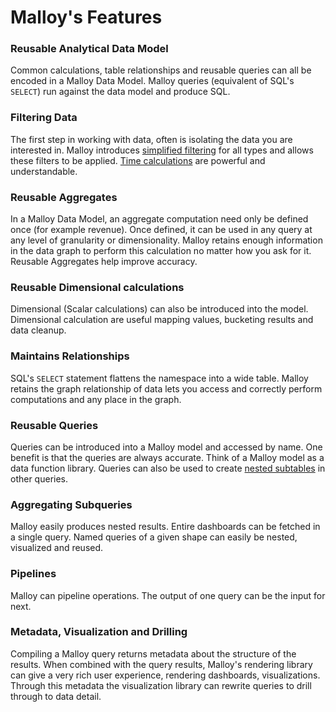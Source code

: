 # Malloy's Features

### Reusable Analytical Data Model
Common calculations, table relationships and reusable queries can all be encoded in a Malloy
Data Model.  Malloy queries (equivalent of SQL's <code>SELECT</code>) run against the data model and
produce SQL.

### Filtering Data
The first step in working with data, often is isolating the data you are interested in.
Malloy introduces [simplified filtering](language/filters.md) for all types and allows these filters to be
applied.  [Time calculations](language/time-ranges.md) are powerful and understandable.

### Reusable Aggregates
In a Malloy Data Model, an aggregate computation need only be defined once (for example revenue).  Once defined, it can be used
in any query at any level of granularity or dimensionality. Malloy retains enough information in the data graph
to perform this calculation no matter how you ask for it. Reusable Aggregates help improve accuracy.

### Reusable Dimensional calculations
Dimensional (Scalar calculations) can also be introduced into the model. Dimensional calculation are useful
mapping values, bucketing results and data cleanup.

### Maintains Relationships
SQL's <code>SELECT</code> statement flattens the namespace into a wide table. Malloy retains the graph relationship
of data lets you access and correctly perform computations and any place in the graph.

### Reusable Queries
Queries can be introduced into a Malloy model and accessed by name.  One benefit is that the
queries are always accurate.  Think of a Malloy model as a data function library.
Queries can also be used to create [nested subtables](nesting.md) in other queries.

### Aggregating Subqueries
Malloy easily produces nested results.  Entire dashboards can be fetched in a single query.
Named queries of a given shape can easily be nested, visualized and reused.

### Pipelines
 Malloy can pipeline operations.  The output of one query can be the input for next.

### Metadata, Visualization and Drilling
Compiling a Malloy query returns metadata about the structure of the results. When combined with the query results, Malloy's rendering library can give a very
rich user experience, rendering dashboards, visualizations.  Through this metadata
the visualization library can rewrite queries to drill through to data detail.
